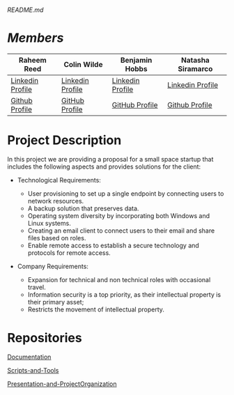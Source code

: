  ###### README.md

# ***Members***
| Raheem Reed  | Colin Wilde  | Benjamin Hobbs  | Natasha Siramarco |
| ------------- | ------------- | ------------- | ------------- |
| [Linkedin Profile](https://www.linkedin.com/in/raheem-reed-8a7649183/)   | [Linkedin Profile](https://www.linkedin.com/in/colin-wilde-748718209/)  | [Linkedin Profile](https://www.linkedin.com/in/benjaminshobbs/)   | [Linkedin Profile](https://www.linkedin.com/in/natasha-siramarco-31a733162)  |
| [Github Profile](https://github.com/reedraheem)  | [GitHub Profile](https://github.com/wildedcolin)  | [GitHub Profile](https://github.com/benjamin-s-hobbs)  | [Github Profile](https://github.com/nsiramarco) |


 # Project Description

In this project we are providing a proposal for a small space startup that includes the following aspects and provides solutions for the client:
- Technological Requirements: 
     - User provisioning to set up a single endpoint by connecting users to network resources. 
     - A backup solution that preserves data. 
     - Operating system diversity by incorporating both Windows and Linux systems. 
     - Creating an email client to connect users to their email and share files based on roles. 
     - Enable remote access to establish a secure technology and protocols for remote access.


- Company Requirements: 
     - Expansion for technical and non technical roles with occasional travel. 
     - Information security is a top priority, as their intellectual property is their primary asset; 
     - Restricts the movement of intellectual property.

 
# Repositories

[Documentation](https://github.com/GSD-Solutions-Group/Documentation)

[Scripts-and-Tools](https://github.com/GSD-Solutions-Group/Scripts-and-Tools)

[Presentation-and-ProjectOrganization](https://github.com/GSD-Solutions-Group/Presentation-and-ProjectOrganization)

